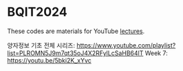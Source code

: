 # BQIT2024

These codes are materials for YouTube [lectures](https://youtu.be/5bki2K_xYvc).

양자정보 기초 전체 시리즈: https://www.youtube.com/playlist?list=PLROMN5J9m7qt35oJ4X2RFylLcSaHB64lT
Week 7: https://youtu.be/5bki2K_xYvc